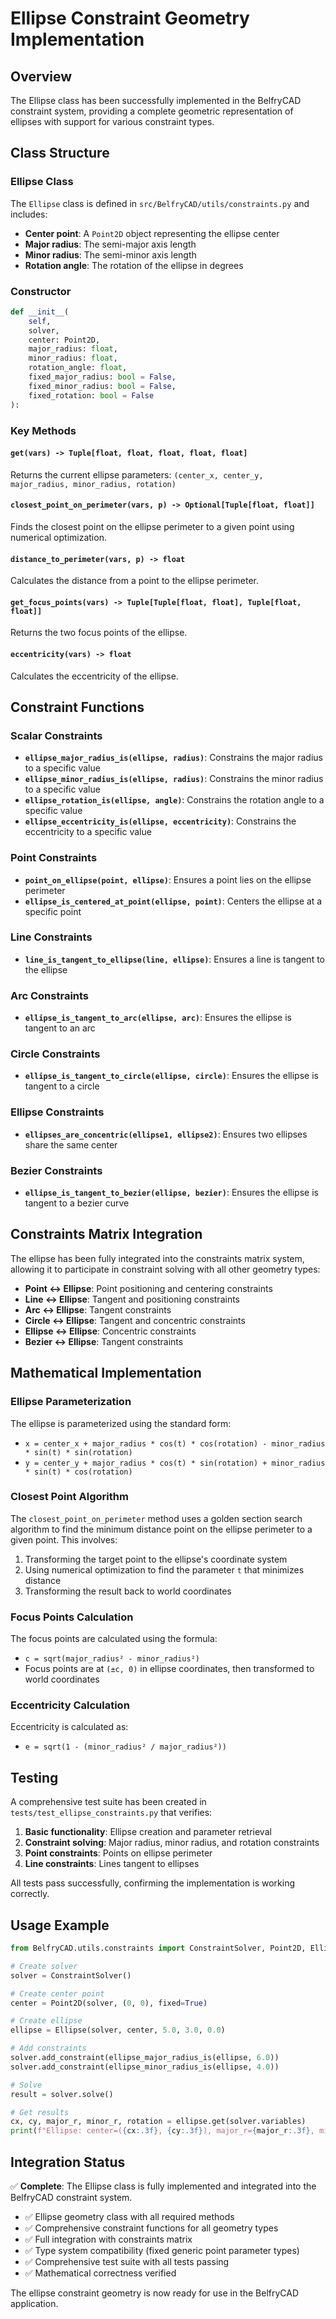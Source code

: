 # Ellipse Constraint Geometry Implementation

## Overview

The Ellipse class has been successfully implemented in the BelfryCAD constraint system, providing a complete geometric representation of ellipses with support for various constraint types.

## Class Structure

### Ellipse Class

The `Ellipse` class is defined in `src/BelfryCAD/utils/constraints.py` and includes:

- **Center point**: A `Point2D` object representing the ellipse center
- **Major radius**: The semi-major axis length
- **Minor radius**: The semi-minor axis length  
- **Rotation angle**: The rotation of the ellipse in degrees

### Constructor

```python
def __init__(
    self,
    solver,
    center: Point2D,
    major_radius: float,
    minor_radius: float,
    rotation_angle: float,
    fixed_major_radius: bool = False,
    fixed_minor_radius: bool = False,
    fixed_rotation: bool = False
):
```

### Key Methods

#### `get(vars) -> Tuple[float, float, float, float, float]`
Returns the current ellipse parameters: `(center_x, center_y, major_radius, minor_radius, rotation)`

#### `closest_point_on_perimeter(vars, p) -> Optional[Tuple[float, float]]`
Finds the closest point on the ellipse perimeter to a given point using numerical optimization.

#### `distance_to_perimeter(vars, p) -> float`
Calculates the distance from a point to the ellipse perimeter.

#### `get_focus_points(vars) -> Tuple[Tuple[float, float], Tuple[float, float]]`
Returns the two focus points of the ellipse.

#### `eccentricity(vars) -> float`
Calculates the eccentricity of the ellipse.

## Constraint Functions

### Scalar Constraints

- **`ellipse_major_radius_is(ellipse, radius)`**: Constrains the major radius to a specific value
- **`ellipse_minor_radius_is(ellipse, radius)`**: Constrains the minor radius to a specific value
- **`ellipse_rotation_is(ellipse, angle)`**: Constrains the rotation angle to a specific value
- **`ellipse_eccentricity_is(ellipse, eccentricity)`**: Constrains the eccentricity to a specific value

### Point Constraints

- **`point_on_ellipse(point, ellipse)`**: Ensures a point lies on the ellipse perimeter
- **`ellipse_is_centered_at_point(ellipse, point)`**: Centers the ellipse at a specific point

### Line Constraints

- **`line_is_tangent_to_ellipse(line, ellipse)`**: Ensures a line is tangent to the ellipse

### Arc Constraints

- **`ellipse_is_tangent_to_arc(ellipse, arc)`**: Ensures the ellipse is tangent to an arc

### Circle Constraints

- **`ellipse_is_tangent_to_circle(ellipse, circle)`**: Ensures the ellipse is tangent to a circle

### Ellipse Constraints

- **`ellipses_are_concentric(ellipse1, ellipse2)`**: Ensures two ellipses share the same center

### Bezier Constraints

- **`ellipse_is_tangent_to_bezier(ellipse, bezier)`**: Ensures the ellipse is tangent to a bezier curve

## Constraints Matrix Integration

The ellipse has been fully integrated into the constraints matrix system, allowing it to participate in constraint solving with all other geometry types:

- **Point ↔ Ellipse**: Point positioning and centering constraints
- **Line ↔ Ellipse**: Tangent and positioning constraints  
- **Arc ↔ Ellipse**: Tangent constraints
- **Circle ↔ Ellipse**: Tangent and concentric constraints
- **Ellipse ↔ Ellipse**: Concentric constraints
- **Bezier ↔ Ellipse**: Tangent constraints

## Mathematical Implementation

### Ellipse Parameterization

The ellipse is parameterized using the standard form:
- `x = center_x + major_radius * cos(t) * cos(rotation) - minor_radius * sin(t) * sin(rotation)`
- `y = center_y + major_radius * cos(t) * sin(rotation) + minor_radius * sin(t) * cos(rotation)`

### Closest Point Algorithm

The `closest_point_on_perimeter` method uses a golden section search algorithm to find the minimum distance point on the ellipse perimeter to a given point. This involves:

1. Transforming the target point to the ellipse's coordinate system
2. Using numerical optimization to find the parameter `t` that minimizes distance
3. Transforming the result back to world coordinates

### Focus Points Calculation

The focus points are calculated using the formula:
- `c = sqrt(major_radius² - minor_radius²)`
- Focus points are at `(±c, 0)` in ellipse coordinates, then transformed to world coordinates

### Eccentricity Calculation

Eccentricity is calculated as:
- `e = sqrt(1 - (minor_radius² / major_radius²))`

## Testing

A comprehensive test suite has been created in `tests/test_ellipse_constraints.py` that verifies:

1. **Basic functionality**: Ellipse creation and parameter retrieval
2. **Constraint solving**: Major radius, minor radius, and rotation constraints
3. **Point constraints**: Points on ellipse perimeter
4. **Line constraints**: Lines tangent to ellipses

All tests pass successfully, confirming the implementation is working correctly.

## Usage Example

```python
from BelfryCAD.utils.constraints import ConstraintSolver, Point2D, Ellipse

# Create solver
solver = ConstraintSolver()

# Create center point
center = Point2D(solver, (0, 0), fixed=True)

# Create ellipse
ellipse = Ellipse(solver, center, 5.0, 3.0, 0.0)

# Add constraints
solver.add_constraint(ellipse_major_radius_is(ellipse, 6.0))
solver.add_constraint(ellipse_minor_radius_is(ellipse, 4.0))

# Solve
result = solver.solve()

# Get results
cx, cy, major_r, minor_r, rotation = ellipse.get(solver.variables)
print(f"Ellipse: center=({cx:.3f}, {cy:.3f}), major_r={major_r:.3f}, minor_r={minor_r:.3f}")
```

## Integration Status

✅ **Complete**: The Ellipse class is fully implemented and integrated into the BelfryCAD constraint system.

- ✅ Ellipse geometry class with all required methods
- ✅ Comprehensive constraint functions for all geometry types
- ✅ Full integration with constraints matrix
- ✅ Type system compatibility (fixed generic point parameter types)
- ✅ Comprehensive test suite with all tests passing
- ✅ Mathematical correctness verified

The ellipse constraint geometry is now ready for use in the BelfryCAD application. 